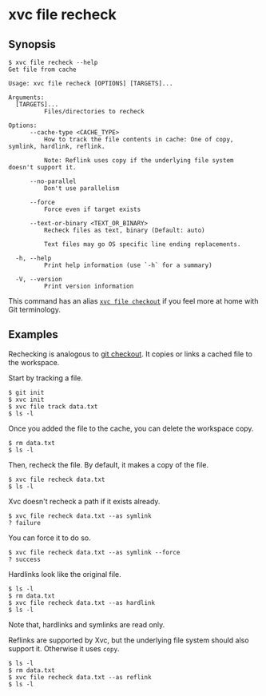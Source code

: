 # xvc file recheck

## Synopsis

```console
$ xvc file recheck --help
Get file from cache

Usage: xvc file recheck [OPTIONS] [TARGETS]...

Arguments:
  [TARGETS]...
          Files/directories to recheck

Options:
      --cache-type <CACHE_TYPE>
          How to track the file contents in cache: One of copy, symlink, hardlink, reflink.
          
          Note: Reflink uses copy if the underlying file system doesn't support it.

      --no-parallel
          Don't use parallelism

      --force
          Force even if target exists

      --text-or-binary <TEXT_OR_BINARY>
          Recheck files as text, binary (Default: auto)
          
          Text files may go OS specific line ending replacements.

  -h, --help
          Print help information (use `-h` for a summary)

  -V, --version
          Print version information

```


This command has an alias [`xvc file checkout`](/ref/xvc-file-checkout.md) if you feel more at home with Git terminology.

## Examples

Rechecking is analogous to [git checkout](https://git-scm.com/docs/git-checkout). 
It copies or links a cached file to the workspace. 


Start by tracking a file. 

```console
$ git init
$ xvc init
$ xvc file track data.txt
$ ls -l
```

Once you added the file to the cache, you can delete the workspace copy.


```console
$ rm data.txt
$ ls -l
```

Then, recheck the file. By default, it makes a copy of the file.

```console
$ xvc file recheck data.txt
$ ls -l
```

Xvc doesn't recheck a path if it exists already.

```console
$ xvc file recheck data.txt --as symlink
? failure
```

You can force it to do so.

```console
$ xvc file recheck data.txt --as symlink --force
? success
```

Hardlinks look like the original file. 

```console
$ ls -l
$ rm data.txt
$ xvc file recheck data.txt --as hardlink
$ ls -l
```

Note that, hardlinks and symlinks are read only. 

Reflinks are supported by Xvc, but the underlying file system should also support it. 
Otherwise it uses `copy`. 

```console
$ ls -l
$ rm data.txt
$ xvc file recheck data.txt --as reflink
$ ls -l
```
